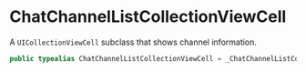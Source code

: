 # ChatChannelListCollectionViewCell

A `UICollectionViewCell` subclass that shows channel information.

``` swift
public typealias ChatChannelListCollectionViewCell = _ChatChannelListCollectionViewCell<NoExtraData>
```

